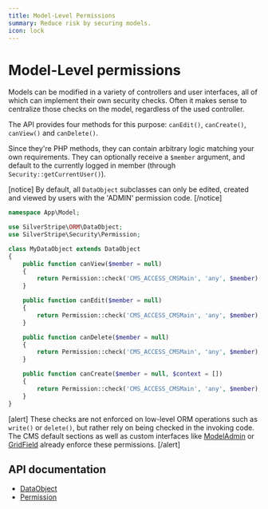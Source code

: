```yaml
---
title: Model-Level Permissions
summary: Reduce risk by securing models.
icon: lock
---
```


# Model-Level permissions

Models can be modified in a variety of controllers and user interfaces, all of which can implement their own security
checks. Often it makes sense to centralize those checks on the model, regardless of the used controller.

The API provides four methods for this purpose: `canEdit()`, `canCreate()`, `canView()` and `canDelete()`.

Since they're PHP methods, they can contain arbitrary logic matching your own requirements. They can optionally receive
a `$member` argument, and default to the currently logged in member (through `Security::getCurrentUser()`).

[notice]
By default, all `DataObject` subclasses can only be edited, created and viewed by users with the 'ADMIN' permission
code.
[/notice]

```php
namespace App\Model;

use SilverStripe\ORM\DataObject;
use SilverStripe\Security\Permission;

class MyDataObject extends DataObject
{
    public function canView($member = null)
    {
        return Permission::check('CMS_ACCESS_CMSMain', 'any', $member);
    }

    public function canEdit($member = null)
    {
        return Permission::check('CMS_ACCESS_CMSMain', 'any', $member);
    }

    public function canDelete($member = null)
    {
        return Permission::check('CMS_ACCESS_CMSMain', 'any', $member);
    }

    public function canCreate($member = null, $context = [])
    {
        return Permission::check('CMS_ACCESS_CMSMain', 'any', $member);
    }
}
```

[alert]
These checks are not enforced on low-level ORM operations such as `write()` or `delete()`, but rather rely on being
checked in the invoking code. The CMS default sections as well as custom interfaces like [ModelAdmin](api:SilverStripe\Admin\ModelAdmin) or
[GridField](api:SilverStripe\Forms\GridField\GridField) already enforce these permissions.
[/alert]

## API documentation

- [DataObject](api:SilverStripe\ORM\DataObject)
- [Permission](api:SilverStripe\Security\Permission)
